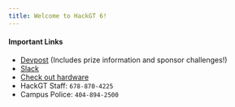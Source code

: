 ```yaml
---
title: Welcome to HackGT 6!
---
```


#### Important Links
* [Devpost](https://hackgt2018.devpost.com/) (Includes prize information and sponsor challenges!)
* [Slack](https://join.slack.com/t/hackgt5/shared_invite/enQtNDU2NzQ1MzgyOTQ4LTFmODBhOTFhODA1MTliZDAxYjc1MGEwOTQ5OWEyM2I1ODUyM2ZlMjFkYjNjZTIyYzViYTI3MjVhN2VmZDAzMmU)
* [Check out hardware](https://bolt.hack.gt)
* HackGT Staff: `678-870-4225`
* Campus Police: `404-894-2500`